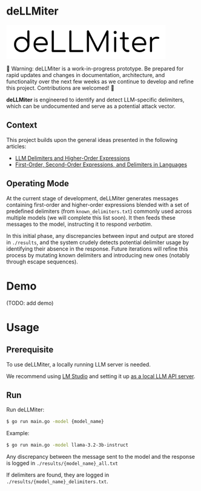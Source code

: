 # deLLMiter

![deLLMiter](./logo.png)

🚧 Warning: deLLMiter is a work-in-progress prototype. Be prepared for rapid updates and changes in documentation, architecture, and functionality over the next few weeks as we continue to develop and refine this project. Contributions are welcomed! 🚧

**deLLMiter** is engineered to identify and detect LLM-specific delimiters, which can be undocumented and serve as a potential attack vector.

## Context

This project builds upon the general ideas presented in the following articles:
* [LLM Delimiters and Higher-Order Expressions](https://glthr.com/llm-delimiters-and-higher-order-expressions)
* [First-Order, Second-Order Expressions, and Delimiters in Languages](https://glthr.com/first-order-second-order-expressions-and-delimiters-in-languages)

## Operating Mode

At the current stage of development, deLLMiter generates messages containing first-order and higher-order expressions blended with a set of predefined delimiters (from `known_delimiters.txt`) commonly used across multiple models (we will complete this list soon). It then feeds these messages to the model, instructing it to respond *verbatim*.

In this initial phase, any discrepancies between input and output are stored in `./results`, and the system crudely detects potential delimiter usage by identifying their absence in the response. Future iterations will refine this process by mutating known delimiters and introducing new ones (notably through escape sequences).

# Demo

(TODO: add demo)

# Usage

## Prerequisite

To use deLLMiter, a locally running LLM server is needed.

We recommend using [LM Studio](https://lmstudio.ai/) and setting it up [as a local LLM API server](https://lmstudio.ai/docs/api).

## Run

Run deLLMiter:

```bash
$ go run main.go -model {model_name}
```

Example:
```bash
$ go run main.go -model llama-3.2-3b-instruct
```

Any discrepancy between the message sent to the model and the response is logged in `./results/{model_name}_all.txt`

If delimiters are found, they are logged in  `./results/{model_name}_delimiters.txt`.
